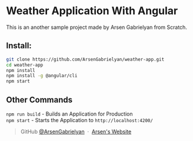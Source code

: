 # Weather Application With Angular

This is an another sample project made by Arsen Gabrielyan from Scratch.

## Install:
```bash
git clone https://github.com/ArsenGabrielyan/weather-app.git
cd weather-app
npm install
npm install -g @angular/cli
npm start
```

## Other Commands
`npm run build` - Builds an Application for Production<br>
`npm start` - Starts the Application to `http://localhost:4200/`

> GitHub [@ArsenGabrielyan](https://github.com/ArsenGabrielyan) &nbsp;&middot;&nbsp;
> [Arsen's Website](https://arsen-g.web.app)